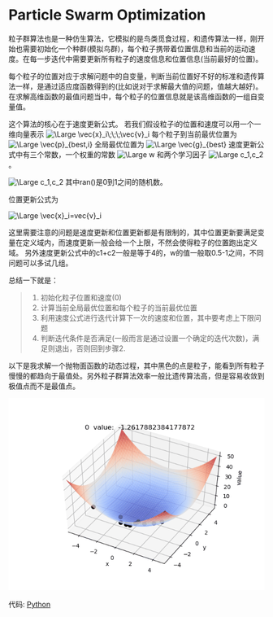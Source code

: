 # Particle Swarm Optimization

粒子群算法也是一种仿生算法，它模拟的是鸟类觅食过程，和遗传算法一样，刚开始也需要初始化一个种群(模拟鸟群)，每个粒子携带着位置信息和当前的运动速度。在每一步迭代中需要更新所有粒子的速度信息和位置信息(当前最好的位置)。

每个粒子的位置对应于求解问题中的自变量，判断当前位置好不好的标准和遗传算法一样，是通过适应度函数得到的(比如说对于求解最大值的问题，值越大越好)。在求解高维函数的最值问题当中，每个粒子的位置信息就是该高维函数的一组自变量值。

这个算法的核心在于速度更新公式。
若我们假设粒子i的位置和速度可以用一个一维向量表示
<img src="https://latex.codecogs.com/svg.latex?\Large&space;\vec{x}_i\;\;\;\vec{v}_i" title="\Large \vec{x}_i\;\;\;\vec{v}_i" />
每个粒子到当前最优位置为
<img src="https://latex.codecogs.com/svg.latex?\Large&space;\vec{p}_{best,i}" title="\Large \vec{p}_{best,i}" />
全局最优位置为
<img src="https://latex.codecogs.com/svg.latex?\Large&space;\vec{g}_{best}" title="\Large \vec{g}_{best}" />
速度更新公式中有三个常数，一个权重的常数
<img src="https://latex.codecogs.com/svg.latex?\Large&space;w" title="\Large w" />
和两个学习因子
<img src="https://latex.codecogs.com/svg.latex?\Large&space;c_1,c_2" title="\Large c_1,c_2" />
。

<img src="https://latex.codecogs.com/svg.latex?\Large&space;\vec{v_{i+1}}=w\vec{v}_{i}+c_1(\vec{p}_{best,i}-\vec{x}_i)ran()+c_2(\vec{g}_{best}-\vec{x}_i)ran()" title="\Large c_1,c_2" />
其中ran()是0到1之间的随机数。

位置更新公式为

<img src="https://latex.codecogs.com/svg.latex?\Large&space;\vec{x}_{i+1}=\vec{x}_{i}+\vec{v}_i" title="\Large \vec{x}_i=vec{v}_i" />

这里需要注意的问题是速度更新和位置更新都是有限制的，其中位置更新要满足变量在定义域内，而速度更新一般会给一个上限，不然会使得粒子的位置跑出定义域。
另外速度更新公式中的c1+c2一般是等于4的，w的值一般取0.5-1之间，不同问题可以多试几组。

总结一下就是：
> 1. 初始化粒子位置和速度(0)
> 2. 计算当前全局最优位置和每个粒子的当前最优位置
> 3. 利用速度公式进行迭代计算下一次的速度和位置，其中要考虑上下限问题
> 4. 判断迭代条件是否满足(一般而言是通过设置一个确定的迭代次数)，满足则退出，否则回到步骤2.

以下是我求解一个抛物面函数的动态过程，其中黑色的点是粒子，能看到所有粒子慢慢的都趋向于最值处。另外粒子群算法效率一般比遗传算法高，但是容易收敛到极值点而不是最值点。

![Python](./gif.gif)

代码:
[Python](./main.py)
